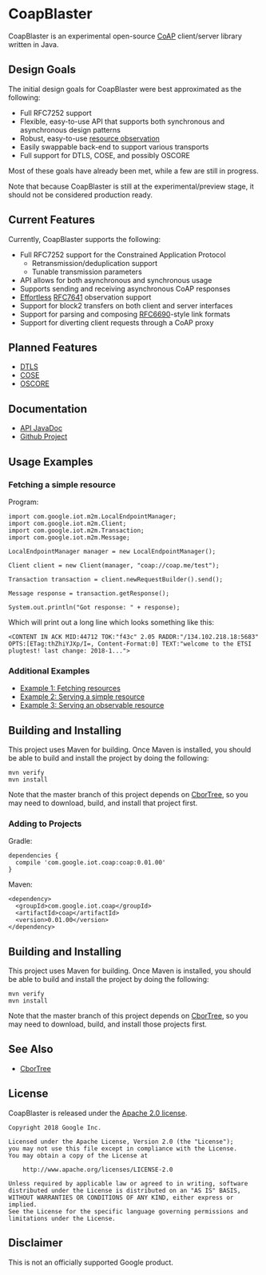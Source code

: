 CoapBlaster
===========

CoapBlaster is an experimental open-source [CoAP](https://tools.ietf.org/html/rfc7252) client/server library
written in Java.

## Design Goals ##

The initial design goals for CoapBlaster were best approximated as the following:

 * Full RFC7252 support
 * Flexible, easy-to-use API that supports both synchronous and asynchronous design patterns
 * Robust, easy-to-use [resource observation](https://tools.ietf.org/html/rfc7641)
 * Easily swappable back-end to support various transports
 * Full support for DTLS, COSE, and possibly OSCORE

Most of these goals have already been met, while a few are still in progress.

Note that because CoapBlaster is still at the experimental/preview stage, it should not
be considered production ready.

## Current Features ##

Currently, CoapBlaster supports the following:

 * Full RFC7252 support for the Constrained Application Protocol
     * Retransmission/deduplication support
     * Tunable transmission parameters
 * API allows for both asynchronous and synchronous usage
 * Supports sending and receiving asynchronous CoAP responses
 * [Effortless](doc/example3.md) [RFC7641](https://tools.ietf.org/html/rfc7641) observation support
 * Support for block2 transfers on both client and server interfaces
 * Support for parsing and composing [RFC6690](https://tools.ietf.org/html/rfc6690)-style link formats
 * Support for diverting client requests through a CoAP proxy

## Planned Features ##

 * [DTLS](https://tools.ietf.org/html/rfc6347)
 * [COSE](https://tools.ietf.org/html/rfc8152)
 * [OSCORE](https://tools.ietf.org/html/draft-ietf-core-object-security-15)

## Documentation ##

 * [API JavaDoc](https://google.github.io/coapblaster/releases/latest/apidocs/)
 * [Github Project](https://github.com/google/coapblaster/)

## Usage Examples ##

### Fetching a simple resource ###

Program:

    import com.google.iot.m2m.LocalEndpointManager;
    import com.google.iot.m2m.Client;
    import com.google.iot.m2m.Transaction;
    import com.google.iot.m2m.Message;

    LocalEndpointManager manager = new LocalEndpointManager();

    Client client = new Client(manager, "coap://coap.me/test");

    Transaction transaction = client.newRequestBuilder().send();

    Message response = transaction.getResponse();

    System.out.println("Got response: " + response);

Which will print out a long line which looks something like this:

    <CONTENT IN ACK MID:44712 TOK:"f43c" 2.05 RADDR:"/134.102.218.18:5683" OPTS:[ETag:thZhiYJXp/I=, Content-Format:0] TEXT:"welcome to the ETSI plugtest! last change: 2018-1...">

### Additional Examples ###

 * [Example 1: Fetching resources](doc/example1.md)
 * [Example 2: Serving a simple resource](doc/example2.md)
 * [Example 3: Serving an observable resource](doc/example3.md)

## Building and Installing ##

This project uses Maven for building. Once Maven is installed, you
should be able to build and install the project by doing the
following:

    mvn verify
    mvn install

Note that the master branch of this project depends on
[CborTree](https://github.com/google/cbortree/), so you may need
to download, build, and install that project first.

### Adding to Projects ###

Gradle:

    dependencies {
	  compile 'com.google.iot.coap:coap:0.01.00'
	}

Maven:

    <dependency>
	  <groupId>com.google.iot.coap</groupId>
	  <artifactId>coap</artifactId>
	  <version>0.01.00</version>
    </dependency>

## Building and Installing ##

This project uses Maven for building. Once Maven is installed, you should be able to build
and install the project by doing the following:

    mvn verify
    mvn install

Note that the master branch of this project depends on [CborTree](https://github.com/google/cbortree/),
so you may need to download, build, and install those projects first.

## See Also ##

 * [CborTree](https://github.com/google/cbortree/)

## License ##

CoapBlaster is released under the [Apache 2.0 license](LICENSE).

	Copyright 2018 Google Inc.

	Licensed under the Apache License, Version 2.0 (the "License");
	you may not use this file except in compliance with the License.
	You may obtain a copy of the License at

		http://www.apache.org/licenses/LICENSE-2.0

	Unless required by applicable law or agreed to in writing, software
	distributed under the License is distributed on an "AS IS" BASIS,
	WITHOUT WARRANTIES OR CONDITIONS OF ANY KIND, either express or implied.
	See the License for the specific language governing permissions and
	limitations under the License.

## Disclaimer ##

This is not an officially supported Google product.
